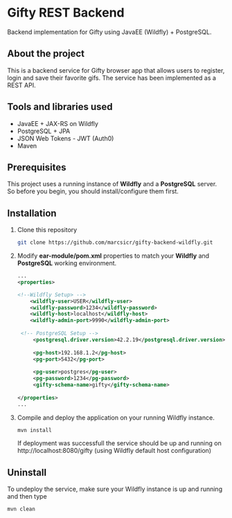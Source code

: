 # Gifty REST Backend
Backend implementation for Gifty using JavaEE (Wildfly) + PostgreSQL.

## About the project

This is a backend service for Gifty browser app that allows users to register, login and save their favorite gifs. The service has been implemented as a REST API.

## Tools and libraries used
* JavaEE + JAX-RS on Wildfly
* PostgreSQL + JPA
* JSON Web Tokens - JWT (Auth0)
* Maven
## Prerequisites 
This project uses a running instance of **Wildfly** and a **PostgreSQL** server. So before you begin, you should install/configure them first. 

## Installation 
1. Clone this repository
    ```sh
    git clone https://github.com/marcsicr/gifty-backend-wildfly.git
    ```

2. Modify **ear-module/pom.xml** properties to match your **Wildfly** and **PostgreSQL** working environment.
    ```xml
    ...
    <properties>
	
    <!--Wildfly Setup> -->
		<wildfly-user>USER</wildfly-user>
		<wildfly-password>1234</wildfly-password>
		<wildfly-host>localhost</wildfly-host>
        <wildfly-admin-port>9990</wildfly-admin-port>
		
	 <!-- PostgreSQL Setup -->
		 <postgresql.driver.version>42.2.19</postgresql.driver.version>
		 
		 <pg-host>192.168.1.2</pg-host>
		 <pg-port>5432</pg-port>
		 
		 <pg-user>postgres</pg-user>
		 <pg-password>1234</pg-password>
		 <gifty-schema-name>gifty</gifty-schema-name>
		 
	</properties>
    ...
    ``` 
3. Compile and deploy the application on your running Wildfly instance.
    ````sh
    mvn install
    ````
    If deployment was successfull the service should be up and running on http://localhost:8080/gifty  (using Wildfly default host configuration)

 ## Uninstall
To undeploy the service, make sure your Wildfly instance is up and running and then type
```
mvn clean
```
    
